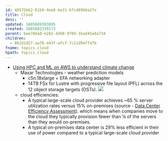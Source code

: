 ```yaml
---
id: 48575b62-61b9-4ee8-be31-67c48966a2fe
title: Cloud
desc: ''
updated: 1605889303895
created: 1605882339173
parent: bee70da8-e282-4d98-9709-1bad45e8a734
children:
  - 862d1d57-aa78-443f-afcf-7c11d94ff47b
fname: topics.cloud
hpath: topics.cloud
---
```

- [Using HPC and ML on AWS to understand climate change](https://www.allthingsdistributed.com/2020/11/science-of-climate-change.html) 
  - Maxar Technologies - weather prediction models 
    - c5n.18xlarge + EFA networking adapter 
    - 14TB FSx for Lustre with progressive file layout (PFL) across the 12 object storage targets (OSTs).
        ![](/dendron-notes/assets/images/2020-11-20-11-21-07.png)
  - cloud efficiencies:
    - A typical large-scale cloud provider achieves ~65 % server utilization rates versus 15% on-premises (source - [Data Center Efficiency Assessment](https://www.nrdc.org/sites/default/files/data-center-efficiency-assessment-IP.pdf)). which means when companies move to the cloud  they typically provision fewer than ¼ of the servers than they would on-premises.
    - A typical on-premises data center is 29% less efficient in their use of power compared to a typical large-scale cloud provider 

